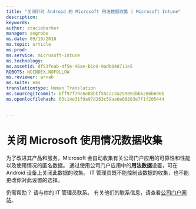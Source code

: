 ```yaml
---
title: "关闭针对 Android 的 Microsoft 用法数据收集 | Microsoft Intune"
description: 
keywords: 
author: staciebarker
manager: angrobe
ms.date: 09/19/2016
ms.topic: article
ms.prod: 
ms.service: microsoft-intune
ms.technology: 
ms.assetid: df53feab-4f5e-46ae-b1e8-9adb048711e5
ROBOTS: NOINDEX,NOFOLLOW
ms.reviewer: arnab
ms.suite: ems
translationtype: Human Translation
ms.sourcegitcommit: bff97f79c6e88bbf55c2c3a259891bb6206b690b
ms.openlocfilehash: 63c14e31f9a97d263c59aa6e08883e7f1f205444


---
```



# 关闭 Microsoft 使用情况数据收集
为了改进其产品和服务，Microsoft 会自动收集有关公司门户应用的可靠性和性能以及使用情况的匿名数据。 通过使用公司门户应用中的**用法数据**设置，可在 Android 设备上关闭此数据的收集。 IT 管理员既不能控制该数据的收集，也不能更改你对此设置的选择。

仍需帮助？ 请与你的 IT 管理员联系。 有关他们的联系信息，请查看[公司门户网站](http://portal.manage.microsoft.com)。





<!--HONumber=Sep16_HO3-->


